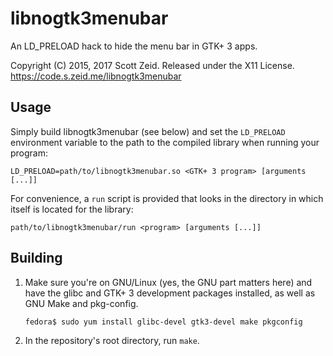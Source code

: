 libnogtk3menubar
================

An LD\_PRELOAD hack to hide the menu bar in GTK+ 3 apps.

Copyright (C) 2015, 2017 Scott Zeid.  Released under the X11 License.  
<https://code.s.zeid.me/libnogtk3menubar>


Usage
-----

Simply build libnogtk3menubar (see below) and set the `LD_PRELOAD` environment
variable to the path to the compiled library when running your program:

    LD_PRELOAD=path/to/libnogtk3menubar.so <GTK+ 3 program> [arguments [...]]

For convenience, a `run` script is provided that looks in the directory in which
itself is located for the library:

    path/to/libnogtk3menubar/run <program> [arguments [...]]


Building
--------

1.  Make sure you're on GNU/Linux (yes, the GNU part matters here) and have
    the glibc and GTK+ 3 development packages installed, as well as GNU Make
    and pkg-config.
    
        fedora$ sudo yum install glibc-devel gtk3-devel make pkgconfig

2.  In the repository's root directory, run `make`.
